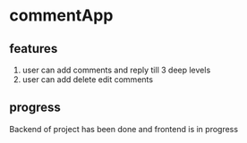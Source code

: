 # commentApp

## features

1. user can add comments and reply till 3 deep levels
2. user can add delete edit comments

## progress

Backend of project has been done and frontend is in progress
